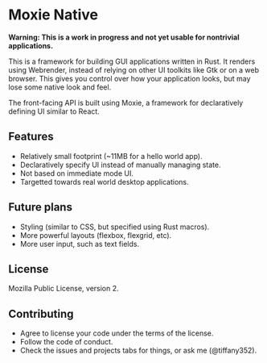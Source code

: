 # Moxie Native

**Warning: This is a work in progress and not yet usable for nontrivial applications.**

This is a framework for building GUI applications written in Rust. It
renders using Webrender, instead of relying on other UI toolkits like
Gtk or on a web browser. This gives you control over how your
application looks, but may lose some native look and feel.

The front-facing API is built using Moxie, a framework for declaratively
defining UI similar to React.

## Features

- Relatively small footprint (~11MB for a hello world app).
- Declaratively specify UI instead of manually managing state.
- Not based on immediate mode UI.
- Targetted towards real world desktop applications.

## Future plans

- Styling (similar to CSS, but specified using Rust macros).
- More powerful layouts (flexbox, flexgrid, etc).
- More user input, such as text fields.

## License

Mozilla Public License, version 2.

## Contributing

- Agree to license your code under the terms of the license.
- Follow the code of conduct.
- Check the issues and projects tabs for things, or ask me (@tiffany352).
